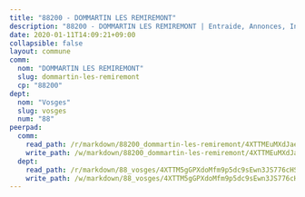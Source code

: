 ```yaml
---
title: "88200 - DOMMARTIN LES REMIREMONT"
description: "88200 - DOMMARTIN LES REMIREMONT | Entraide, Annonces, Initiatives"
date: 2020-01-11T14:09:21+09:00
collapsible: false
layout: commune
comm:
  nom: "DOMMARTIN LES REMIREMONT"
  slug: dommartin-les-remiremont
  cp: "88200"
dept:
  nom: "Vosges"
  slug: vosges
  num: "88"
peerpad:
  comm:
    read_path: /r/markdown/88200_dommartin-les-remiremont/4XTTMEuMXdJaegiJHp9hx6EHcwEdDgtyZvpu86n4khSMgF9Wh
    write_path: /w/markdown/88200_dommartin-les-remiremont/4XTTMEuMXdJaegiJHp9hx6EHcwEdDgtyZvpu86n4khSMgF9Wh-K3TgULZLbC3bKnBoVHoiGxzEGHv7ZAGHQKWpnyLDAcHgSVW13JJeiTRmET1s38Tt8vpCVUqgCug4yTdH7bTqGB9owycQLtTkEsXKTi65K6DoxGdKfpWWkaxSEPQPSWrfLm79VsEZ
  dept:
    read_path: /r/markdown/88_vosges/4XTTM5gGPXdoMfm9p5dc9sEwn3JS776cHSw64JYpD4AKnKgyh
    write_path: /w/markdown/88_vosges/4XTTM5gGPXdoMfm9p5dc9sEwn3JS776cHSw64JYpD4AKnKgyh-K3TgUjEFywcTUHQwfrd2vcZqhoXLakdoQGFv4iriv1FKkvQkBsudnBxafkQDfPcxTDRHN5T6bYyganuvcakuKenYoB5mPLKqUBjNMwpn75GQVixUmzXGkneDufRSqDthC8iyXi1Z
---
```



